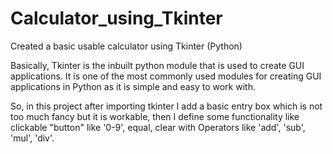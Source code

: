 # Calculator_using_Tkinter
Created a basic usable calculator using Tkinter (Python)

Basically, Tkinter is the inbuilt python module that is used to create GUI applications. It is one of the most commonly used modules for creating GUI applications in Python as it is simple and easy to work with.

So, in this project after importing tkinter I add a basic entry box which is not too much fancy but it is workable, then I define some functionality like clickable "button" like '0-9', equal, clear with Operators like 'add', 'sub', 'mul', 'div'.  

